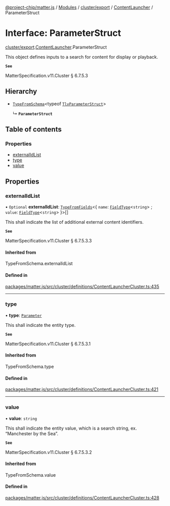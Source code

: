 [@project-chip/matter.js](../README.md) / [Modules](../modules.md) / [cluster/export](../modules/cluster_export.md) / [ContentLauncher](../modules/cluster_export.ContentLauncher.md) / ParameterStruct

# Interface: ParameterStruct

[cluster/export](../modules/cluster_export.md).[ContentLauncher](../modules/cluster_export.ContentLauncher.md).ParameterStruct

This object defines inputs to a search for content for display or playback.

**`See`**

MatterSpecification.v11.Cluster § 6.7.5.3

## Hierarchy

- [`TypeFromSchema`](../modules/tlv_export.md#typefromschema)\<typeof [`TlvParameterStruct`](../modules/cluster_export.ContentLauncher.md#tlvparameterstruct)\>

  ↳ **`ParameterStruct`**

## Table of contents

### Properties

- [externalIdList](cluster_export.ContentLauncher.ParameterStruct.md#externalidlist)
- [type](cluster_export.ContentLauncher.ParameterStruct.md#type)
- [value](cluster_export.ContentLauncher.ParameterStruct.md#value)

## Properties

### externalIdList

• `Optional` **externalIdList**: [`TypeFromFields`](../modules/tlv_export.md#typefromfields)\<\{ `name`: [`FieldType`](tlv_export.FieldType.md)\<`string`\> ; `value`: [`FieldType`](tlv_export.FieldType.md)\<`string`\>  }\>[]

This shall indicate the list of additional external content identifiers.

**`See`**

MatterSpecification.v11.Cluster § 6.7.5.3.3

#### Inherited from

TypeFromSchema.externalIdList

#### Defined in

[packages/matter.js/src/cluster/definitions/ContentLauncherCluster.ts:435](https://github.com/project-chip/matter.js/blob/6d3b6a5d957d88a9231d6ecab4bb41f8133112be/packages/matter.js/src/cluster/definitions/ContentLauncherCluster.ts#L435)

___

### type

• **type**: [`Parameter`](../enums/cluster_export.ContentLauncher.Parameter.md)

This shall indicate the entity type.

**`See`**

MatterSpecification.v11.Cluster § 6.7.5.3.1

#### Inherited from

TypeFromSchema.type

#### Defined in

[packages/matter.js/src/cluster/definitions/ContentLauncherCluster.ts:421](https://github.com/project-chip/matter.js/blob/6d3b6a5d957d88a9231d6ecab4bb41f8133112be/packages/matter.js/src/cluster/definitions/ContentLauncherCluster.ts#L421)

___

### value

• **value**: `string`

This shall indicate the entity value, which is a search string, ex. “Manchester by the Sea”.

**`See`**

MatterSpecification.v11.Cluster § 6.7.5.3.2

#### Inherited from

TypeFromSchema.value

#### Defined in

[packages/matter.js/src/cluster/definitions/ContentLauncherCluster.ts:428](https://github.com/project-chip/matter.js/blob/6d3b6a5d957d88a9231d6ecab4bb41f8133112be/packages/matter.js/src/cluster/definitions/ContentLauncherCluster.ts#L428)
